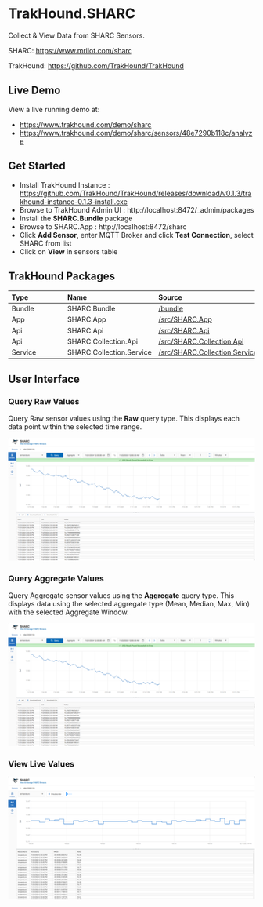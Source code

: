# TrakHound.SHARC
Collect & View Data from SHARC Sensors. 

SHARC: https://www.mriiot.com/sharc

TrakHound: https://github.com/TrakHound/TrakHound

## Live Demo
View a live running demo at:
- https://www.trakhound.com/demo/sharc
- https://www.trakhound.com/demo/sharc/sensors/48e7290b118c/analyze

## Get Started
- Install TrakHound Instance : https://github.com/TrakHound/TrakHound/releases/download/v0.1.3/trakhound-instance-0.1.3-install.exe
- Browse to TrakHound Admin UI : http://localhost:8472/_admin/packages
- Install the **SHARC.Bundle** package
- Browse to SHARC.App : http://localhost:8472/sharc
- Click **Add Sensor**, enter MQTT Broker and click **Test Connection**, select SHARC from list
- Click on **View** in sensors table

## TrakHound Packages
<table>
    <thead>
        <tr>
            <th style="text-align: left;min-width: 100px;">Type</th>
            <th style="text-align: left;min-width: 100px;">Name</th>
            <th style="text-align: left;">Source</th>
        </tr>
    </thead>
    <tbody>
        <tr>
            <td>Bundle</td>
            <td>SHARC.Bundle</td>
            <td><a href="https://github.com/TrakHound/TrakHound.SHARC/tree/main/bundle">/bundle</a></td>
        </tr> 
        <tr>
            <td>App</td>
            <td>SHARC.App</td>
            <td><a href="https://github.com/TrakHound/TrakHound.SHARC/tree/main/src/SHARC.App">/src/SHARC.App</a></td>
        </tr>        
        <tr>
            <td>Api</td>
            <td>SHARC.Api</td>
            <td><a href="https://github.com/TrakHound/TrakHound.SHARC/tree/main/src/SHARC.Api">/src/SHARC.Api</a></td>
        </tr>
        <tr>
            <td>Api</td>
            <td>SHARC.Collection.Api</td>
            <td><a href="https://github.com/TrakHound/TrakHound.SHARC/tree/main/src/SHARC.Collection.Api">/src/SHARC.Collection.Api</a></td>
        </tr>
        <tr>
            <td>Service</td>
            <td>SHARC.Collection.Service</td>
            <td><a href="https://github.com/TrakHound/TrakHound.SHARC/tree/main/src/SHARC.Collection.Service">/src/SHARC.Collection.Service</a></td>
        </tr>  
    </tbody>
</table>

## User Interface
### Query Raw Values
Query Raw sensor values using the **Raw** query type. This displays each data point within the selected time range.

![IMAGE](https://raw.githubusercontent.com/TrakHound/TrakHound.SHARC/refs/heads/main/img/Screenshot%202024-11-21%20140921.png)

### Query Aggregate Values
Query Aggregate sensor values using the **Aggregate** query type. This displays data using the selected aggregate type (Mean, Median, Max, Min) with the selected Aggregate Window.

![IMAGE](https://raw.githubusercontent.com/TrakHound/TrakHound.SHARC/refs/heads/main/img/Screenshot%202024-11-21%20140921.png)

### View Live Values
![IMAGE](https://raw.githubusercontent.com/TrakHound/TrakHound.SHARC/refs/heads/main/img/Screenshot%202024-11-21%20141102.png)

